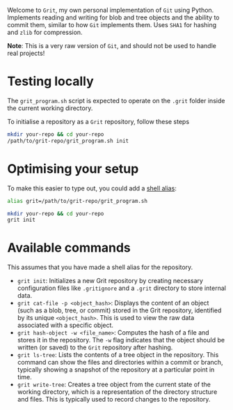 Welcome to `Grit`, my own personal implementation of `Git` using Python. Implements
reading and writing for blob and tree objects and the ability to commit them, similar
to how `Git` implements them. Uses `SHA1` for hashing and `zlib` for compression.

**Note**: This is a very raw version of `Git`, and should not be used to handle real projects!

# Testing locally

The `grit_program.sh` script is expected to operate on the `.grit` folder inside
the current working directory.

To initialise a repository as a `Grit` repository, follow these steps

```sh
mkdir your-repo && cd your-repo
/path/to/grit-repo/grit_program.sh init
```

# Optimising your setup

To make this easier to type out, you could add a
[shell alias](https://shapeshed.com/unix-alias/):

```sh
alias grit=/path/to/grit-repo/grit_program.sh

mkdir your-repo && cd your-repo
grit init
```

# Available commands

This assumes that you have made a shell alias for the repository.

- `grit init`: Initializes a new Grit repository by creating necessary configuration files like `.gritignore` and a `.grit` directory to store internal data.
- `grit cat-file -p <object_hash>`: Displays the content of an object (such as a blob, tree, or commit) stored in the Grit repository, identified by its unique `<object_hash>`. This is used to view the raw data associated with a specific object.
- `grit hash-object -w <file_name>`: Computes the hash of a file and stores it in the repository. The `-w` flag indicates that the object should be written (or saved) to the `Grit` repository after hashing.
- `grit ls-tree`: Lists the contents of a tree object in the repository. This command can show the files and directories within a commit or branch, typically showing a snapshot of the repository at a particular point in time.
- `grit write-tree`: Creates a tree object from the current state of the working directory, which is a representation of the directory structure and files. This is typically used to record changes to the repository.

